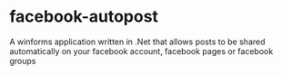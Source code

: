 # facebook-autopost
A winforms application written in .Net that allows posts to be shared automatically on your facebook account, facebook pages or facebook groups
